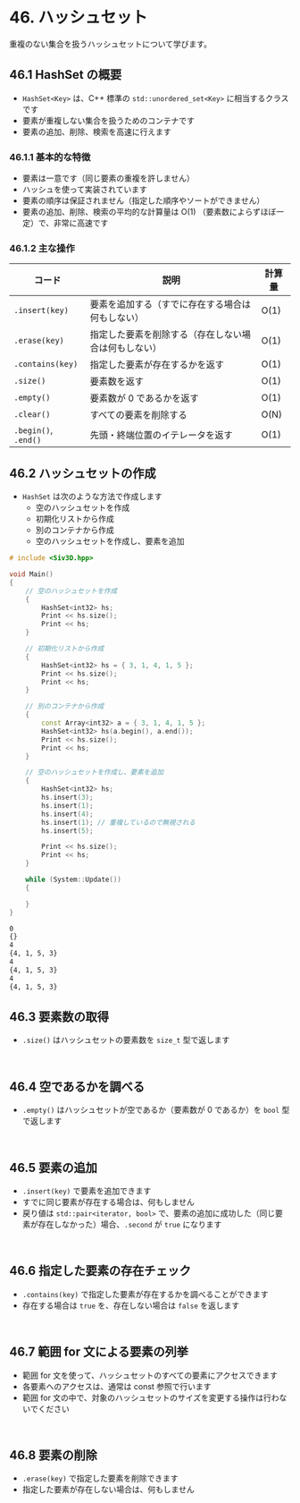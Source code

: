 # 46. ハッシュセット
重複のない集合を扱うハッシュセットについて学びます。

## 46.1 HashSet の概要
- `HashSet<Key>` は、C++ 標準の `std::unordered_set<Key>` に相当するクラスです
- 要素が重複しない集合を扱うためのコンテナです
- 要素の追加、削除、検索を高速に行えます

### 46.1.1 基本的な特徴
- 要素は一意です（同じ要素の重複を許しません）
- ハッシュを使って実装されています
- 要素の順序は保証されません（指定した順序やソートができません）
- 要素の追加、削除、検索の平均的な計算量は O(1) （要素数によらずほぼ一定）で、非常に高速です

### 46.1.2 主な操作

| コード | 説明 | 計算量 |
| --- | --- | --- |
| `.insert(key)` | 要素を追加する（すでに存在する場合は何もしない） | O(1) |
| `.erase(key)` | 指定した要素を削除する（存在しない場合は何もしない） | O(1) |
| `.contains(key)` | 指定した要素が存在するかを返す | O(1) |
| `.size()` | 要素数を返す | O(1) |
| `.empty()` | 要素数が 0 であるかを返す | O(1) |
| `.clear()` | すべての要素を削除する | O(N) |
| `.begin()`, `.end()` | 先頭・終端位置のイテレータを返す | O(1) |


## 46.2 ハッシュセットの作成
- `HashSet` は次のような方法で作成します
	- 空のハッシュセットを作成
	- 初期化リストから作成
	- 別のコンテナから作成
	- 空のハッシュセットを作成し、要素を追加
	
```cpp
# include <Siv3D.hpp>

void Main()
{
	// 空のハッシュセットを作成
	{
		HashSet<int32> hs;
		Print << hs.size();
		Print << hs;
	}

	// 初期化リストから作成
	{
		HashSet<int32> hs = { 3, 1, 4, 1, 5 };
		Print << hs.size();
		Print << hs;
	}

	// 別のコンテナから作成
	{
		const Array<int32> a = { 3, 1, 4, 1, 5 };
		HashSet<int32> hs(a.begin(), a.end());
		Print << hs.size();
		Print << hs;
	}

	// 空のハッシュセットを作成し、要素を追加
	{
		HashSet<int32> hs;
		hs.insert(3);
		hs.insert(1);
		hs.insert(4);
		hs.insert(1); // 重複しているので無視される
		hs.insert(5);

		Print << hs.size();
		Print << hs;
	}

	while (System::Update())
	{

	}
}
```
```txt title="出力"
0
{}
4
{4, 1, 5, 3}
4
{4, 1, 5, 3}
4
{4, 1, 5, 3}
```


## 46.3 要素数の取得
- `.size()` はハッシュセットの要素数を `size_t` 型で返します

```cpp

```
```txt title="出力"

```


## 46.4 空であるかを調べる
- `.empty()` はハッシュセットが空であるか（要素数が 0 であるか）を `bool` 型で返します

```cpp

```
```txt title="出力"

```


## 46.5 要素の追加
- `.insert(key)` で要素を追加できます
- すでに同じ要素が存在する場合は、何もしません
- 戻り値は `std::pair<iterator, bool>` で、要素の追加に成功した（同じ要素が存在しなかった）場合、`.second` が `true` になります

```cpp

```
```txt title="出力"

```


## 46.6 指定した要素の存在チェック
- `.contains(key)` で指定した要素が存在するかを調べることができます
- 存在する場合は `true` を、存在しない場合は `false` を返します

```cpp

```
```txt title="出力"

```


## 46.7 範囲 for 文による要素の列挙
- 範囲 for 文を使って、ハッシュセットのすべての要素にアクセスできます
- 各要素へのアクセスは、通常は const 参照で行います
- 範囲 for 文の中で、対象のハッシュセットのサイズを変更する操作は行わないでください

```cpp

```
```txt title="出力"

```


## 46.8 要素の削除
- `.erase(key)` で指定した要素を削除できます
- 指定した要素が存在しない場合は、何もしません

```cpp

```
```txt title="出力"

```

